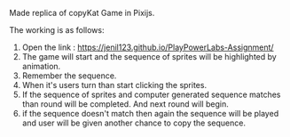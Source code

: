 
Made replica of copyKat Game in Pixijs.

The working is as follows:
1. Open the link : https://jenil123.github.io/PlayPowerLabs-Assignment/
2. The game will start and the sequence of sprites will be highlighted by animation.
3. Remember the sequence.
4. When it's users turn than start clicking the sprites.
5. If the sequence of sprites and computer generated sequence matches than round will be completed. And next round will begin.
6. if the sequence doesn't match then again the sequence will be played and user will be given another chance to copy the sequence. 
